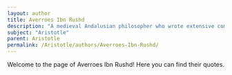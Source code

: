 ```yaml
---
layout: author
title: Averroes Ibn Rushd
description: "A medieval Andalusian philosopher who wrote extensive commentaries on Aristotle, influencing both Islamic and Christian scholarship."
subject: "Aristotle"
parent: Aristotle
permalink: /Aristotle/authors/Averroes-Ibn-Rushd/
---
```


Welcome to the page of Averroes Ibn Rushd! Here you can find their quotes.
